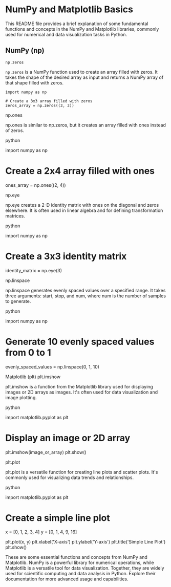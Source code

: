 # NumPy and Matplotlib Basics

This README file provides a brief explanation of some fundamental functions and concepts in the NumPy and Matplotlib libraries, commonly used for numerical and data visualization tasks in Python.
## NumPy (np)
` np.zeros `

` np.zeros ` is a NumPy function used to create an array filled with zeros. It takes the shape of the desired array as input and returns a NumPy array of that shape filled with zeros.

```
import numpy as np

# Create a 3x3 array filled with zeros
zeros_array = np.zeros((3, 3))
```
np.ones

np.ones is similar to np.zeros, but it creates an array filled with ones instead of zeros.

python

import numpy as np

# Create a 2x4 array filled with ones
ones_array = np.ones((2, 4))

np.eye

np.eye creates a 2-D identity matrix with ones on the diagonal and zeros elsewhere. It is often used in linear algebra and for defining transformation matrices.

python

import numpy as np

# Create a 3x3 identity matrix
identity_matrix = np.eye(3)

np.linspace

np.linspace generates evenly spaced values over a specified range. It takes three arguments: start, stop, and num, where num is the number of samples to generate.

python

import numpy as np

# Generate 10 evenly spaced values from 0 to 1
evenly_spaced_values = np.linspace(0, 1, 10)

Matplotlib (plt)
plt.imshow

plt.imshow is a function from the Matplotlib library used for displaying images or 2D arrays as images. It's often used for data visualization and image plotting.

python

import matplotlib.pyplot as plt

# Display an image or 2D array
plt.imshow(image_or_array)
plt.show()

plt.plot

plt.plot is a versatile function for creating line plots and scatter plots. It's commonly used for visualizing data trends and relationships.

python

import matplotlib.pyplot as plt

# Create a simple line plot
x = [0, 1, 2, 3, 4]
y = [0, 1, 4, 9, 16]

plt.plot(x, y)
plt.xlabel('X-axis')
plt.ylabel('Y-axis')
plt.title('Simple Line Plot')
plt.show()

These are some essential functions and concepts from NumPy and Matplotlib. NumPy is a powerful library for numerical operations, while Matplotlib is a versatile tool for data visualization. Together, they are widely used for scientific computing and data analysis in Python. Explore their documentation for more advanced usage and capabilities.
